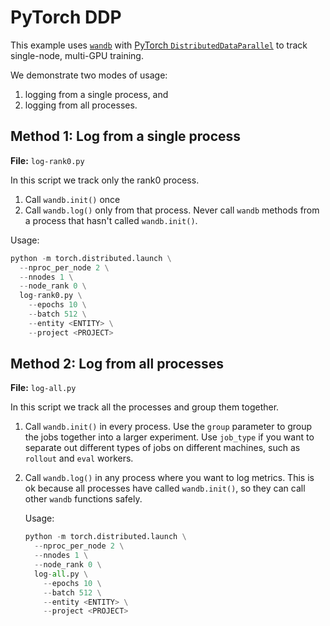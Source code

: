 # PyTorch DDP

This example uses [`wandb`](https://docs.wandb.com) with
[PyTorch `DistributedDataParallel`](https://pytorch.org/tutorials/intermediate/ddp_tutorial.html)
to track single-node, multi-GPU training.

We demonstrate two modes of usage:
1. logging from a single process, and
2. logging from all processes.

## Method 1: Log from a single process
**File:** `log-rank0.py`

In this script we track only the rank0 process.
1. Call `wandb.init()` once
2. Call `wandb.log()` only from that process. Never call `wandb` methods from a process that hasn't called `wandb.init()`.
    
Usage: 

```python
python -m torch.distributed.launch \
  --nproc_per_node 2 \
  --nnodes 1 \
  --node_rank 0 \
  log-rank0.py \
    --epochs 10 \
    --batch 512 \
    --entity <ENTITY> \
    --project <PROJECT>
```

## Method 2: Log from all processes

**File:** `log-all.py`

In this script we track all the processes and group them together.
1. Call `wandb.init()` in every process. Use the `group` parameter to group the jobs together into a larger experiment. Use `job_type` if you want to separate out different types of jobs on different machines, such as `rollout` and `eval` workers.
2. Call `wandb.log()` in any process where you want to log metrics. This is ok because all processes have called `wandb.init()`, so they can call other `wandb` functions safely.


    Usage: 
    ```python
    python -m torch.distributed.launch \
      --nproc_per_node 2 \
      --nnodes 1 \
      --node_rank 0 \
      log-all.py \
        --epochs 10 \
        --batch 512 \
        --entity <ENTITY> \
        --project <PROJECT>
    ```
